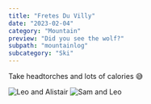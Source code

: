 ```yaml
---
title: "Fretes Du Villy"
date: "2023-02-04"
category: "Mountain"
preview: "Did you see the wolf?"
subpath: "mountainlog"
subcategory: "Ski"
---
```


Take headtorches and lots of calories 😅

![Leo and Alistair](/img/posts/20230204-fretes_du_villy-1.jpeg)
![Sam and Leo](/img/posts/20230204-fretes_du_villy-2.jpeg)
